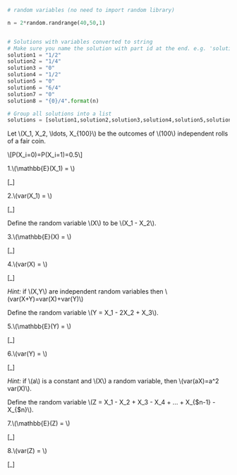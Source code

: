 ```python
# random variables (no need to import random library)

n = 2*random.randrange(40,50,1)


# Solutions with variables converted to string
# Make sure you name the solution with part id at the end. e.g. 'solution1' will be solution for part 1.
solution1 = "1/2"
solution2 = "1/4"
solution3 = "0"
solution4 = "1/2"
solution5 = "0"
solution6 = "6/4"
solution7 = "0"
solution8 = "{0}/4".format(n)

# Group all solutions into a list
solutions = [solution1,solution2,solution3,solution4,solution5,solution6,solution7,solution8]

```

Let \\\(X_1, X_2, \ldots, X_{100}\\\) be the outcomes of \\\(100\\\) independent rolls of a fair coin.

\\\[P(X_i=0)=P(X_i=1)=0.5\\\]

1.\\\(\mathbb{E}(X_1) = \\\)

[_]

2.\\\(var(X_1) = \\\)

[_]

Define the random variable \\\(X\\\) to be \\\(X_1 - X_2\\\).

3.\\\(\mathbb{E}(X) = \\\)

[_]

4.\\\(var(X) = \\\)

[_]

   *Hint:* if \\\(X,Y\\\) are independent random variables then \\\(var(X+Y)=var(X)+var(Y)\\\)

Define the random variable \\\(Y = X_1 - 2X_2 + X_3\\\).

5.\\\(\mathbb{E}(Y) = \\\)

[_]

6.\\\(var(Y) = \\\)

[_]

   *Hint:* if \\\(a\\\) is a constant and \\\(X\\\) a random variable, then \\\(var(aX)=a^2 var(X)\\\).

Define the random variable \\\(Z = X_1 - X_2 + X_3 - X_4 + ... + X_{$n-1} - X_{$n}\\\).

7.\\\(\mathbb{E}(Z) = \\\)

[_]

8.\\\(var(Z) = \\\)

[_]